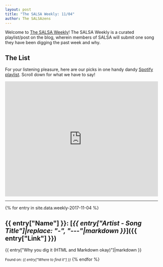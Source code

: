 ```yaml
---
layout: post
title: "The SALSA Weekly: 11/04"
author: The SALSAzens
---
```


Welcome to [The SALSA Weekly](/weekly)! The SALSA Weekly is a curated playlist/post on the blog, wherein members of SALSA will submit one song they have been digging the past week and why.

<style>
iframe { margin: 0 auto; display: block; width: 100%; }
</style>

## The List

For your listening pleasure, here are our picks in one handy dandy [Spotify
playlist](https://open.spotify.com/user/drabmakyo/playlist/4GnV6xHl5HguD5YqxE1og8). Scroll down for what we have to say!

<iframe
src="https://open.spotify.com/embed/user/drabmakyo/playlist/4GnV6xHl5HguD5YqxE1og8" width="300" height="380" frameborder="0" allowtransparency="true"></iframe>

-----

{% for entry in site.data.weekly-2017-11-04 %}
## {{ entry["Name"] }}: [*{{ entry["Artist - Song Title"]|replace: "-", "---"|markdown }}*]({{ entry["Link"] }})

{{ entry["Why you dig it (HTML and Markdown okay)"]|markdown }}

<small>Found on: <em>{{ entry["Where to find it"] }}</em></small>
{% endfor %}
